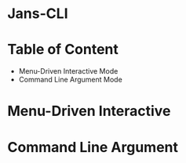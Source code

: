 # Jans-CLI

Table of Content
================
 * Menu-Driven Interactive Mode
 * Command Line Argument Mode

 # Menu-Driven Interactive

 # Command Line Argument
 